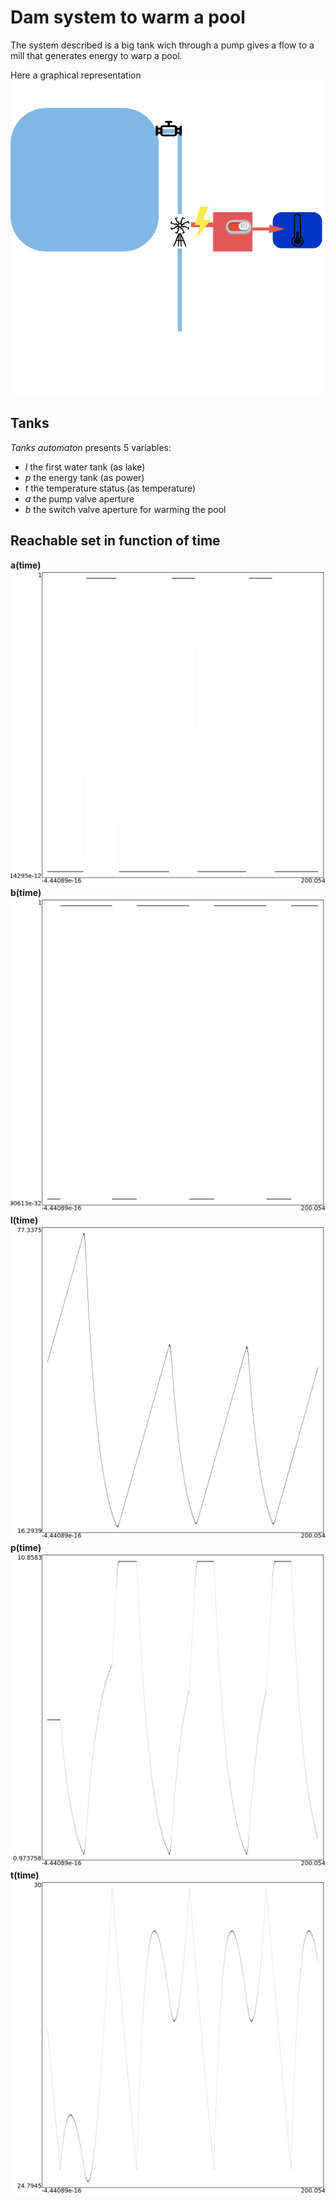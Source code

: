 # Dam system to warm a pool
The system described is a big tank wich through a pump gives a flow to a mill that generates energy to warp a pool.
 
Here a graphical representation
![Image of representation](.images/dam.png)
## Tanks
*Tanks automaton* presents 5 variables:
- *l* the first water tank (as lake)
- *p* the energy tank (as power)
- *t* the temperature status (as temperature)
- *a* the pump valve aperture
- *b* the switch valve aperture for warming the pool

## Reachable set in function of time
**a(time)**
![a(t)](.images/t_a.png)
**b(time)**
![b(t)](.images/t_b.png)
**l(time)**
![l(t)](.images/t_l.png)
**p(time)**
![p(t)](.images/t_p.png)
**t(time)**
![t(t)](.images/t_t.png)